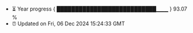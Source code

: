 - ⏳ Year progress { ███████████████████████████▁▁▁ } 93.07 %
- ⏰ Updated on Fri, 06 Dec 2024 15:24:33 GMT

